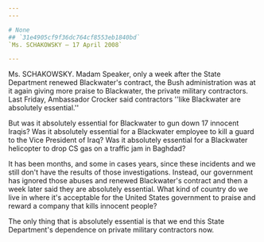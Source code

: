 ```yaml
---
---

# None
## `31e4905cf9f36dc764cf8553eb1840bd`
`Ms. SCHAKOWSKY — 17 April 2008`

---
```



Ms. SCHAKOWSKY. Madam Speaker, only a week after the State Department 
renewed Blackwater's contract, the Bush administration was at it again 
giving more praise to Blackwater, the private military contractors. 
Last Friday, Ambassador Crocker said contractors ''like Blackwater are 
absolutely essential.''

But was it absolutely essential for Blackwater to gun down 17 
innocent Iraqis? Was it absolutely essential for a Blackwater employee 
to kill a guard to the Vice President of Iraq? Was it absolutely 
essential for a Blackwater helicopter to drop CS gas on a traffic jam 
in Baghdad?

It has been months, and some in cases years, since these incidents 
and we still don't have the results of those investigations. Instead, 
our government has ignored those abuses and renewed Blackwater's 
contract and then a week later said they are absolutely essential. What 
kind of country do we live in where it's acceptable for the United 
States government to praise and reward a company that kills innocent 
people?

The only thing that is absolutely essential is that we end this State 
Department's dependence on private military contractors now.
